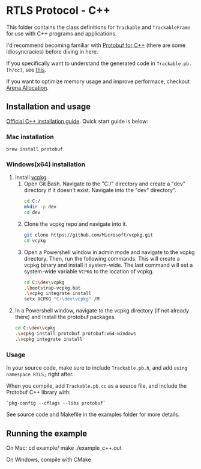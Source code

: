 # RTLS Protocol - C++

This folder contains the class definitions for `Trackable` and `TrackableFrame`
for use with C++ programs and applications.

I'd recommend becoming familiar with [Protobuf for C++](https://developers.google.com/protocol-buffers/docs/cpptutorial)
(there are some idiosyncracies) before diving in here.

If you specifically want to understand the generated code in `Trackable.pb.[h/cc]`, see [this](https://developers.google.com/protocol-buffers/docs/reference/cpp-generated).

If you want to optimize memory usage and improve performace, checkout [Arena Allocation](https://developers.google.com/protocol-buffers/docs/reference/arenas).

## Installation and usage

[Official C++ installation guide](https://github.com/protocolbuffers/protobuf/tree/master/src). Quick start guide is below:

### Mac installation

    brew install protobuf

### Windows(x64) installation

1. Install [vcpkg](https://github.com/microsoft/vcpkg). 
    1. Open Git Bash. Navigate to the "C:/" directory and create a "dev" directory if it doesn't exist. Navigate into the "dev" directory".
        ```bash
        cd C:/
        mkdir -p dev
        cd dev
    2. Clone the vcpkg repo and navigate into it.
        ```bash
        git clone https://github.com/Microsoft/vcpkg.git
        cd vcpkg
        ```
    3. Open a Powershell window in admin mode and navigate to the vcpkg directory. Then, run the following commands. This will create a vcpkg binary and install it system-wide. The last command will set a system-wide variable `VCPKG` to the location of vcpkg.
        ```bash
        cd C:\dev\vcpkg
        .\bootstrap-vcpkg.bat
        .\vcpkg integrate install
        setx VCPKG "C:\dev\vcpkg" /M
        ```
2. In a Powershell window, navigate to the vcpkg directory (if not already there) and install the protobuf packages.
    ```bash
    cd C:\dev\vcpkg
    .\vcpkg install protobuf protobuf:x64-windows
    .\vcpkg integrate install
    ```

### Usage

In your source code, make sure to include `Trackable.pb.h`, and add `using namespace RTLS;`
right after.

When you compile, add `Trackable.pb.cc` as a source file, and include the Protobuf C++ library with:

    `pkg-config --cflags --libs protobuf`

See source code and Makefile in the examples folder for more details.

## Running the example

On Mac:
    cd example/
    make
    ./example_c++.out

On Windows, compile with CMake
